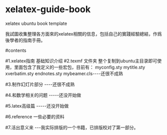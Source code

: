 xelatex-guide-book
==================

xelatex  ubuntu  book template




我試圖收集整理各方面來的xelatex相關的信息，包括自己的實踐經驗總結，作爲後學者的指南手冊。

#contents

#1.xelatex指南  基础知识介绍
#2.texmf 文件夹 整个复制到ubuntu主目录即可使用，里面包含了我定义的一些宏包，目前有：
myconfig.sty
mytitle.sty
xverbatim.sty
endnotes.sty
mybeamer.cls----还很不成熟

#3.制作幻灯片部分   ----还很不成熟

#4.和数学相关的问题 -----还没开始做

#5.latex高级篇 -----还没开始做

#6.reference 一些必要的资料

#7.活出意义来 ---我实际排版的一个书籍，已排版校对了第一部分。
